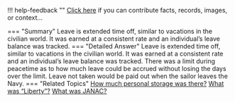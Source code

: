 !!! help-feedback ""
    <a href="/feedback/" data-feedback-link>Click here</a>
    if you can contribute facts, records, images, or context…

<a id="summary"></a>
=== "Summary"
    Leave is extended time off, similar to vacations in the civilian world. It was earned at a consistent rate and an individual’s leave balance was tracked.
=== "Detailed Answer"
    Leave is extended time off, similar to vacations in the civilian world. It was earned at a consistent rate and an individual’s leave balance was tracked. There was a limit during peacetime as to how much leave could be accrued without losing the days over the limit. Leave not taken would be paid out when the sailor leaves the Navy.
=== "Related Topics"
    [How much personal storage was there?](how-much-personal-storage-was-there.md#summary)
    [What was “Liberty”?](what-was-liberty.md#summary)
    [What was JANAC?](what-was-janac.md#summary)
